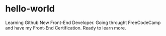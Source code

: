 # hello-world
Learning Github
New Front-End Developer. Going throught FreeCodeCamp and have my Front-End Certification. Ready to learn more.
